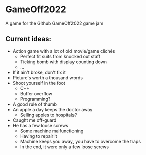 # GameOff2022
A game for the Github GameOff2022 game jam

## Current ideas:

 - Action game with a lot of old movie/game clichés
    - Perfect fit suits from knocked out staff
    - Ticking bomb with display counting down
    - ...
 - If it ain't broke, don't fix it
 - Picture's worth a thousand words
 - Shoot yourself in the foot
    - C++
    - Buffer overflow
    - Programming?
 - A good rule of thumb
 - An apple a day keeps the doctor away
    - Selling apples to hospitals?
 - Caught me off-guard
 - He has a few loose screws
    - Some machine malfunctioning
    - Having to repair it
    - Machine keeps you away, you have to overcome the traps
    - In the end, it were only a few loose screws
